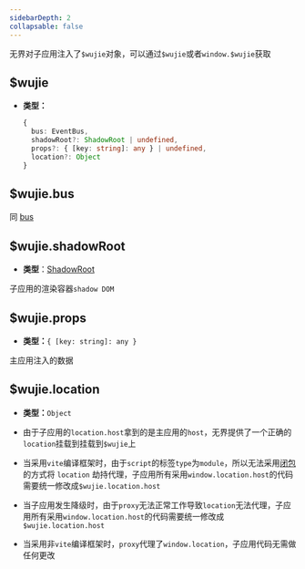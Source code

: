 ```yaml
---
sidebarDepth: 2
collapsable: false
---
```


无界对子应用注入了`$wujie`对象，可以通过`$wujie`或者`window.$wujie`获取

## $wujie

- **类型：**

  ```typescript
  {
    bus: EventBus,
    shadowRoot?: ShadowRoot | undefined,
    props?: { [key: string]: any } | undefined,
    location?: Object
  }
  ```

## $wujie.bus

同 [bus](/api/bus.html)

## $wujie.shadowRoot

- **类型**：[ShadowRoot](https://developer.mozilla.org/en-US/docs/Web/API/ShadowRoot)

子应用的渲染容器`shadow DOM`

## $wujie.props

- **类型：**`{ [key: string]: any }`

主应用注入的数据

## $wujie.location

- **类型：**`Object`

- 由于子应用的`location.host`拿到的是主应用的`host`，无界提供了一个正确的`location`挂载到挂载到`$wujie`上

- 当采用`vite`编译框架时，由于`script`的标签`type`为`module`，所以无法采用[闭包](/guide/information.html#iframe-数据劫持和注入)的方式将 `location` 劫持代理，子应用所有采用`window.location.host`的代码需要统一修改成`$wujie.location.host`

- 当子应用发生降级时，由于`proxy`无法正常工作导致`location`无法代理，子应用所有采用`window.location.host`的代码需要统一修改成`$wujie.location.host`

- 当采用非`vite`编译框架时，`proxy`代理了`window.location`，子应用代码无需做任何更改

